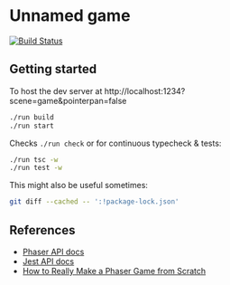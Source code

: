 # Unnamed game

[![Build Status](https://travis-ci.org/DouglasOrr/UnnamedGame.svg?branch=master)](https://travis-ci.org/DouglasOrr/UnnamedGame)

## Getting started

To host the dev server at http://localhost:1234?scene=game&pointerpan=false

```bash
./run build
./run start
```

Checks `./run check` or for continuous typecheck & tests:

```bash
./run tsc -w
./run test -w
```

This might also be useful sometimes:

```bash
git diff --cached -- ':!package-lock.json'
```

## References

 - [Phaser API docs](https://photonstorm.github.io/phaser3-docs/)
 - [Jest API docs](https://jestjs.io/docs/en/api)
 - [How to Really Make a Phaser Game from Scratch](https://www.youtube.com/watch?v=yo40OaolRs8)
